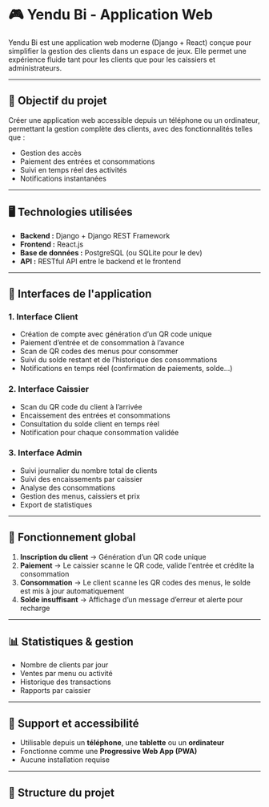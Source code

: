 # 🎮 Yendu Bi - Application Web 

Yendu Bi est une application web moderne (Django + React) conçue pour simplifier la gestion des clients dans un espace de jeux. Elle permet une expérience fluide tant pour les clients que pour les caissiers et administrateurs.

---

## 🚀 Objectif du projet

Créer une application web accessible depuis un téléphone ou un ordinateur, permettant la gestion complète des clients, avec des fonctionnalités telles que :

- Gestion des accès
- Paiement des entrées et consommations
- Suivi en temps réel des activités
- Notifications instantanées

---

## 🖥️ Technologies utilisées

- **Backend :** Django + Django REST Framework
- **Frontend :** React.js
- **Base de données :** PostgreSQL (ou SQLite pour le dev)
- **API :** RESTful API entre le backend et le frontend

---

## 👤 Interfaces de l'application

### 1. Interface Client
- Création de compte avec génération d’un QR code unique
- Paiement d’entrée et de consommation à l’avance
- Scan de QR codes des menus pour consommer
- Suivi du solde restant et de l’historique des consommations
- Notifications en temps réel (confirmation de paiements, solde...)

### 2. Interface Caissier
- Scan du QR code du client à l’arrivée
- Encaissement des entrées et consommations
- Consultation du solde client en temps réel
- Notification pour chaque consommation validée

### 3. Interface Admin
- Suivi journalier du nombre total de clients
- Suivi des encaissements par caissier
- Analyse des consommations
- Gestion des menus, caissiers et prix
- Export de statistiques

---

## 🔄 Fonctionnement global

1. **Inscription du client** → Génération d’un QR code unique
2. **Paiement** → Le caissier scanne le QR code, valide l'entrée et crédite la consommation
3. **Consommation** → Le client scanne les QR codes des menus, le solde est mis à jour automatiquement
4. **Solde insuffisant** → Affichage d’un message d’erreur et alerte pour recharge

---

## 📊 Statistiques & gestion

- Nombre de clients par jour
- Ventes par menu ou activité
- Historique des transactions
- Rapports par caissier

---

## 📱 Support et accessibilité

- Utilisable depuis un **téléphone**, une **tablette** ou un **ordinateur**
- Fonctionne comme une **Progressive Web App (PWA)**
- Aucune installation requise

---

## 📁 Structure du projet

